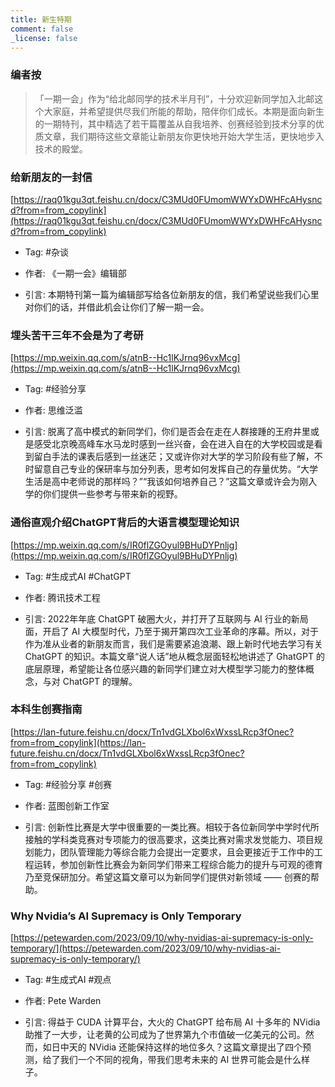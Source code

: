 ```yaml
---
title: 新生特期
comment: false
_license: false
---
```


### 编者按

> 「一期一会」作为“给北邮同学的技术半月刊”，十分欢迎新同学加入北邮这个大家庭，并希望提供尽我们所能的帮助，陪伴你们成长。本期是面向新生的一期特刊，其中精选了若干篇覆盖从自我培养、创赛经验到技术分享的优质文章，我们期待这些文章能让新朋友你更快地开始大学生活，更快地步入技术的殿堂。

### 给新朋友的一封信

[https://raq01kgu3qt.feishu.cn/docx/C3MUd0FUmomWWYxDWHFcAHysncd?from=from_copylink](https://raq01kgu3qt.feishu.cn/docx/C3MUd0FUmomWWYxDWHFcAHysncd?from=from_copylink)

- Tag: #杂谈

- 作者: 《一期一会》编辑部

- 引言:
    本期特刊第一篇为编辑部写给各位新朋友的信，我们希望说些我们心里对你们的话，并借此机会让你们了解一期一会。

### 埋头苦干三年不会是为了考研

[https://mp.weixin.qq.com/s/atnB--Hc1lKJrnq96vxMcg](https://mp.weixin.qq.com/s/atnB--Hc1lKJrnq96vxMcg)

- Tag: #经验分享

- 作者: 思维泛滥

- 引言:
    脱离了高中模式的新同学们，你们是否会在走在人群接踵的王府井里或是感受北京晚高峰车水马龙时感到一丝兴奋，会在进入自在的大学校园或是看到留白手法的课表后感到一丝迷茫；又或许你对大学的学习阶段有些了解，不时留意自己专业的保研率与加分列表，思考如何发挥自己的存量优势。“大学生活是高中老师说的那样吗？”“我该如何培养自己？”这篇文章或许会为刚入学的你们提供一些参考与带来新的视野。

### 通俗直观介绍ChatGPT背后的大语言模型理论知识

[https://mp.weixin.qq.com/s/IR0flZGOyul9BHuDYPnljg](https://mp.weixin.qq.com/s/IR0flZGOyul9BHuDYPnljg)

- Tag: #生成式AI #ChatGPT

- 作者: 腾讯技术工程

- 引言:
    2022年年底 ChatGPT 破圈大火，并打开了互联网与 AI 行业的新局面，开启了 AI 大模型时代，乃至于揭开第四次工业革命的序幕。所以，对于作为准从业者的新朋友而言，我们是需要紧追浪潮、跟上新时代地去学习有关 ChatGPT 的知识。本篇文章“说人话”地从概念层面轻松地讲述了 GhatGPT 的底层原理，希望能让各位感兴趣的新同学们建立对大模型学习能力的整体概念，与对 ChatGPT 的理解。

### 本科生创赛指南

[https://lan-future.feishu.cn/docx/Tn1vdGLXbol6xWxssLRcp3fOnec?from=from_copylink](https://lan-future.feishu.cn/docx/Tn1vdGLXbol6xWxssLRcp3fOnec?from=from_copylink)

- Tag: #经验分享 #创赛

- 作者: 蓝图创新工作室

- 引言:
    创新性比赛是大学中很重要的一类比赛。相较于各位新同学中学时代所接触的学科类竞赛对专项能力的很高要求，这类比赛对需求发觉能力、项目规划能力，团队管理能力等综合能力会提出一定要求，且会更接近于工作中的工程运转，参加创新性比赛会为新同学们带来工程综合能力的提升与可观的德育乃至竞保研加分。希望这篇文章可以为新同学们提供对新领域 —— 创赛的帮助。

### Why Nvidia’s AI Supremacy is Only Temporary

[https://petewarden.com/2023/09/10/why-nvidias-ai-supremacy-is-only-temporary/](https://petewarden.com/2023/09/10/why-nvidias-ai-supremacy-is-only-temporary/)

- Tag: #生成式AI #观点

- 作者: Pete Warden

- 引言: 得益于 CUDA 计算平台，大火的 ChatGPT 给布局 AI 十多年的 NVidia 助推了一大步，让老黄的公司成为了世界第九个市值破一亿美元的公司。然而，如日中天的 NVidia 还能保持这样的地位多久？这篇文章提出了四个预测，给了我们一个不同的视角，带我们思考未来的 AI 世界可能会是什么样子。